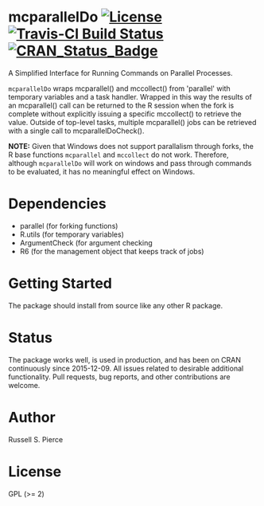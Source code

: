 # mcparallelDo [![License](http://img.shields.io/badge/license-GPL%20%28%3E=%202%29-brightgreen.svg?style=flat)](http://www.gnu.org/licenses/gpl-2.0.html)[![Travis-CI Build Status](https://travis-ci.org/drknexus/mcparallelDo.svg?branch=master)](https://travis-ci.org/drknexus/mcparallelDo)[![CRAN_Status_Badge](http://www.r-pkg.org/badges/version/mcparallelDo)](http://cran.r-project.org/package=mcparallelDo)
A Simplified Interface for Running Commands on Parallel Processes.

`mcparallelDo` wraps mcparallel() and mccollect() from 'parallel' with temporary variables and a task handler.  Wrapped in this way the results of an mcparallel() call can be returned to the R session when the fork is complete without explicitly issuing a specific mccollect() to retrieve the value. Outside of top-level tasks, multiple mcparallel() jobs can be retrieved with a single call to mcparallelDoCheck().

**NOTE:** Given that Windows does not support parallalism through forks, the R base functions `mcparallel` and `mccollect` do not work.  Therefore, although `mcparallelDo` will work on windows and pass through commands to be evaluated, it has no meaningful effect on Windows.

# Dependencies 

* parallel (for forking functions)
* R.utils (for temporary variables)
* ArgumentCheck (for argument checking
* R6 (for the management object that keeps track of jobs)

# Getting Started
The package should install from source like any other R package.

# Status
The package works well, is used in production, and has been on CRAN continuously since 2015-12-09. All issues related to desirable additional functionality. Pull requests, bug reports, and other contributions are welcome.

# Author

Russell S. Pierce  

# License

GPL (>= 2)
